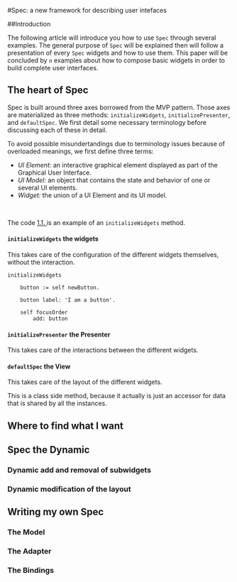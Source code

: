 

#Spec: a new framework for describing user intefaces 


##Introduction 



The following article will introduce you how to use  `Spec` through several examples\.  The general purpose of  `Spec` will be explained then will follow a presentation of every  `Spec` widgets and how to use them\. This paper will be concluded by  `n` examples about how to compose basic widgets in order to build complete user interfaces\. 

## The heart of Spec 


Spec is built around three axes borrowed from the MVP pattern\. Those axes are materialized as three methods:  `initializeWidgets`,  `initializePresenter`, and  `defaultSpec`\. We first detail some necessary terminology before discussing each of these in detail\. 


To avoid possible misundertandings due to terminology issues because of overloaded meanings, we first define three terms: 


-   *UI Element:* an interactive graphical element displayed as part of the Graphical User Interface\. 
-   *UI Model:* an object that contains the state and behavior of one or several UI elements\. 
-   *Widget:* the union of a UI Element and its UI model\. 

&nbsp;

The code  [1\.1\. ](#pattern) is an example of an  `initializeWidgets` method\. 

####  `initializeWidgets` the widgets 


This takes care of the configuration of the different widgets themselves, without the interaction\. 


    initializeWidgets
    
    	button := self newButton.
    
    	button label: 'I am a button'.
    	
    	self focusOrder
    		add: button


####  `initializePresenter` the Presenter 


This takes care of the interactions between the different widgets\. 


####  `defaultSpec` the View 


This takes care of the layout of the different widgets\. 

This is a class side method, because it actually is just an accessor for data that is shared by all the instances\. 

## Where to find what I want 


## Spec the Dynamic 



### Dynamic add and removal of subwidgets 



### Dynamic modification of the layout 


## Writing my own Spec 



### The Model 



### The Adapter 



### The Bindings 
